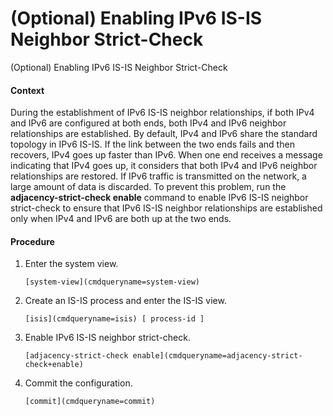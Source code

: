 (Optional) Enabling IPv6 IS-IS Neighbor Strict-Check
====================================================

(Optional) Enabling IPv6 IS-IS Neighbor Strict-Check

#### Context

During the establishment of IPv6 IS-IS neighbor relationships, if both IPv4 and IPv6 are configured at both ends, both IPv4 and IPv6 neighbor relationships are established. By default, IPv4 and IPv6 share the standard topology in IPv6 IS-IS. If the link between the two ends fails and then recovers, IPv4 goes up faster than IPv6. When one end receives a message indicating that IPv4 goes up, it considers that both IPv4 and IPv6 neighbor relationships are restored. If IPv6 traffic is transmitted on the network, a large amount of data is discarded. To prevent this problem, run the **adjacency-strict-check enable** command to enable IPv6 IS-IS neighbor strict-check to ensure that IPv6 IS-IS neighbor relationships are established only when IPv4 and IPv6 are both up at the two ends.


#### Procedure

1. Enter the system view.
   
   
   ```
   [system-view](cmdqueryname=system-view)
   ```
2. Create an IS-IS process and enter the IS-IS view.
   
   
   ```
   [isis](cmdqueryname=isis) [ process-id ]
   ```
3. Enable IPv6 IS-IS neighbor strict-check.
   
   
   ```
   [adjacency-strict-check enable](cmdqueryname=adjacency-strict-check+enable)
   ```
4. Commit the configuration.
   
   
   ```
   [commit](cmdqueryname=commit)
   ```